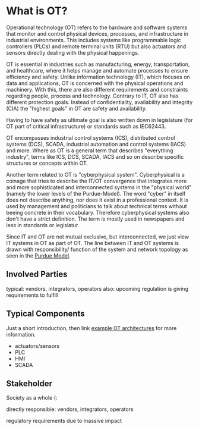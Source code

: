 # What is OT?

Operational technology (OT) refers to the hardware and software systems that monitor and control physical devices, processes, and infrastructure in industrial environments. This includes systems like programmable logic controllers (PLCs) and remote terminal units (RTU) but also actuators and sensors directly dealing with the physical happenings.

OT is essential in industries such as manufacturing, energy, transportation, and healthcare, where it helps manage and automate processes to ensure efficiency and safety. Unlike information technology (IT), which focuses on data and applications, OT is concerned with the physical operations and machinery. With this, there are also different requirements and constraints regarding people, process and technology.  Contrary to IT, OT also has different protection goals. Instead of confidentiality, availability and integrity (CIA) the "highest goals" in OT are safety and availability.

Having to have safety as ultimate goal is also written down in legislature (for OT part of critical infrastructure) or standards such as IEC62443.

OT encompasses industrial control systems (ICS), distributed control systems (DCS), SCADA, industrial automation and control systems (IACS) and more. Where as OT is a general term that describes "everything industry", terms like ICS, DCS, SCADA, IACS and so on describe specific structures or concepts within OT.

Another term related to OT is "cyberphysical system".
Cyberphysical is a coinage that tries to describe the IT/OT convergence that integrates more and more sophisticated and interconnected systems in the "physical world" (namely the lower levels of the Purdue-Model). The word "cyber" in itself does not describe anything, nor does it exist in a professional context. It is used by management and politicians to talk about technical terms without beeing concrete in their vocabulary. Therefore cyberphysical systems also don't have a strict definition. The term is mostly used in newspapers and less in standards or legislatur.

Since IT and OT are not mutual exclusive, but interconnected, we just view IT systems in OT as part of OT. The line between IT and OT systems is drawn with responsibility/ function of the system and network topology as seen in the [Purdue Model](https://en.wikipedia.org/wiki/Purdue_Enterprise_Reference_Architecture).

## Involved Parties

typical: vendors, integrators, operators
also: upcoming regulation is giving requirements to fulfill

## Typical Components

Just a short introduction, then link [example OT architectures](/docs/ot-architectures.md) for more information.

- actuators/sensors
- PLC
- HMI
- SCADA

## Stakeholder

Society as a whole (:

directly responsible: vendors, integrators, operators

regulatory requirements due to massive impact
